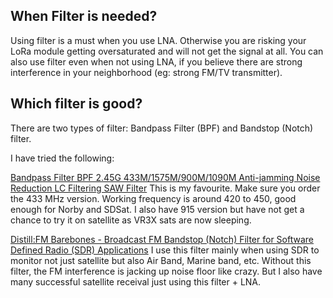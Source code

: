 ## When Filter is needed?

Using filter is a must when you use LNA. Otherwise you are risking your LoRa module getting oversaturated and will not get the signal at all. 
You can also use filter even when not using LNA, if you believe there are strong interference in your neighborhood (eg: strong FM/TV transmitter).
  
## Which filter is good?
There are two types of filter: Bandpass Filter (BPF) and Bandstop (Notch) filter.

I have tried the following:

[Bandpass Filter BPF 2.45G 433M/1575M/900M/1090M Anti-jamming Noise Reduction LC Filtering SAW Filter](https://www.banggood.com/Bandpass-Filter-BPF-2_45G-433M1575M900M1090M-Anti-jamming-Noise-Reduction-LC-Filtering-SAW-Filter-p-1500155.html)
This is my favourite. Make sure you order the 433 MHz version. Working frequency is around 420 to 450, good enough for Norby and SDSat. I also have 915 version but have not get a chance to try it on satellite as VR3X sats are now sleeping.

[Distill:FM Barebones - Broadcast FM Bandstop (Notch) Filter for Software Defined Radio (SDR) Applications](https://www.amazon.com/gp/product/B076D354LW/ref=ppx_yo_dt_b_asin_title_o00_s00?ie=UTF8&psc=1)
I use this filter mainly when using SDR to monitor not just satellite but also Air Band, Marine band, etc. Without this filter, the FM interference is jacking up noise floor like crazy. But I also have many successful satellite receival just using this filter + LNA.

